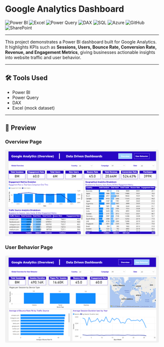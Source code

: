 # Google Analytics Dashboard  

![Power BI](https://img.shields.io/badge/Power%20BI-F2C811?style=for-the-badge&logo=powerbi&logoColor=black)
![Excel](https://img.shields.io/badge/Microsoft%20Excel-217346?style=for-the-badge&logo=microsoftexcel&logoColor=white)
![Power Query](https://img.shields.io/badge/Power%20Query-0E76A8?style=for-the-badge&logo=microsoft&logoColor=white)
![DAX](https://img.shields.io/badge/DAX-0078D4?style=for-the-badge&logo=microsoft&logoColor=white)
![SQL](https://img.shields.io/badge/SQL-336791?style=for-the-badge&logo=postgresql&logoColor=white)
![Azure](https://img.shields.io/badge/Azure-0089D6?style=for-the-badge&logo=microsoftazure&logoColor=white)
![GitHub](https://img.shields.io/badge/GitHub-181717?style=for-the-badge&logo=github&logoColor=white)
![SharePoint](https://img.shields.io/badge/SharePoint-0078D4?style=for-the-badge&logo=microsoftsharepoint&logoColor=white)

---


This project demonstrates a Power BI dashboard built for Google Analytics. It highlights KPIs such as **Sessions, Users, Bounce Rate, Conversion Rate, Revenue, and Engagement Metrics**, giving businesses actionable insights into website traffic and user behavior.  

---

## 🛠 Tools Used  
- Power BI  
- Power Query  
- DAX  
- Excel (mock dataset)  

---

## 📸 Preview  

### Overview Page
![Google Analytics Dashboard - Overview](images/Google%20Analytics%20%281%29.png)

### User Behavior Page
![Google Analytics Dashboard - User Behavior](images/Google%20Analytics%20%282%29.png)
